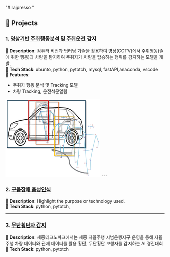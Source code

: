 "# rajpresso " 

## 🚀 Projects

### 1. [영상기반 주취행동분석 및 주취운전 감지](https://github.com/rajpresso/IntoxiTrackSense)
🔹 **Description**: 컴퓨터 비전과 딥러닝 기술을 활용하여 영상(CCTV)에서 주취행동(술에 취한 행동)과 차량을 탐지하여 주취자가 차량을 탑승하는 행위를 감지하는 모델을 개발.  
🔹 **Tech Stack**: ubunto, python, pytotch, mysql, fastAPI,anaconda, vscode  
🔹 **Features**:  
- 주취자 행동 분석 및  Tracking 모델
- 차량 Tracking, 운전석문열림

<img src="images/주취차량탑승모델.png" alt="Project Screenshot" width="300" />
---

### 2. [구음장애 음성인식](https://github.com/rajpresso/Voice_recognition)
🔹 **Description**: Highlight the purpose or technology used.  
🔹 **Tech Stack**: python, pytotch,

---

### 3. [무단횡단자 감지](https://github.com/rajpresso/Jaywalk-detection)
🔹 **Description**: 세종테크노파크에서는 세종 자율주행 시범운행지구 운영을 통해 자율주행 차량 데이터와 관제 데이터를 활용 횡단, 무단횡단 보행자를 감지하는 AI 경진대회
🔹 **Tech Stack**: python, pytotch